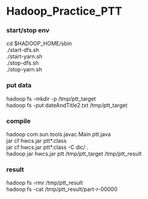 # Hadoop_Practice_PTT


### start/stop env
cd $HADOOP_HOME/sbin  
./start-dfs.sh  
./start-yarn.sh  
./stop-dfs.sh  
./stop-yarn.sh  

### put data
hadoop fs -mkdir -p /tmp/ptt_target  
hadoop fs -put dateAndTitle2.txt /tmp/ptt_target  


### compile
hadoop com.sun.tools.javac.Main ptt.java  
jar cf hwcs.jar ptt*.class  
jar cf hwcs.jar ptt*.class -C dic/ .  
hadoop jar hwcs.jar ptt  /tmp/ptt_target /tmp/ptt_result  

### result
hadoop fs -rmr /tmp/ptt_result  
hadoop fs -cat /tmp/ptt_result/part-r-00000  